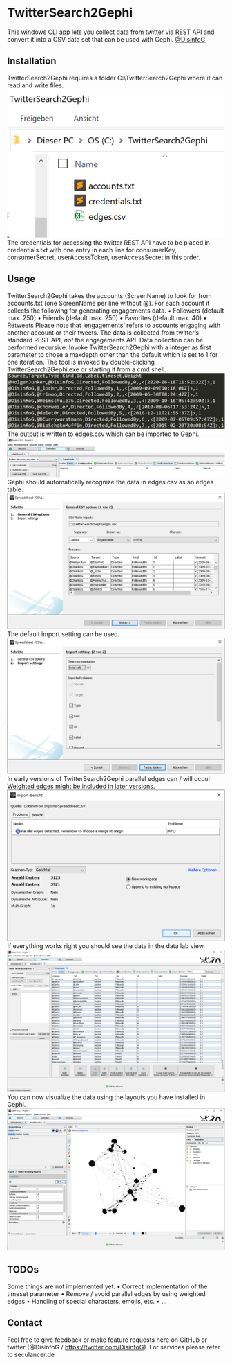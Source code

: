 # TwitterSearch2Gephi
This windows CLI app lets you collect data from twitter via REST API and convert it into a CSV data set that can be used with Gephi.
[@DisinfoG](https://twitter.com/DisinfoG)

## Installation
TwitterSearch2Gephi requires a folder C:\TwitterSearch2Gephi where it can read and write files.
![x](githubimg01.png)
The credentials for accessing the twitter REST API have to be placed in credentials.txt with one entry in each line for consumerKey, consumerSecret, userAccessToken, userAccessSecret in this order.
## Usage
TwitterSearch2Gephi takes the accounts (ScreenName) to look for from accounts.txt (one ScreenName per line without @). For each account it collects the following for generating engagements data.
•	Followers (default max. 250)
•	Friends (default max. 250)
•	Favorites (default max. 40)
•	Retweets
Please note that ‘engagements’ refers to accounts engaging with another account or their tweets. The data is collected from twitter’s standard REST API, _not_ the engagements API.
Data collection can be performed recursive. Invoke TwitterSearch2Gephi with a integer as first parameter to chose a maxdepth other than the default which is set to 1 for one iteration.
The tool is invoked by double-clicking TwitterSearch2Gephi.exe or starting it from a cmd shell.
![x](githubimg02.png)
The output is written to edges.csv which can be imported to Gephi.
![x](githubimg03.png)
Gephi should automatically recognize the data in edges.csv as an edges table.
![x](githubimg04.png)
The default import setting can be used.
![x](githubimg05.png)
In early versions of TwitterSearch2Gephi parallel edges can / will occur. Weighted edges might be included in later versions.
![x](githubimg06.png)
If everything works right you should see the data in the data lab view.
![x](githubimg07.png)
You can now visualize the data using the layouts you have installed in Gephi.
![x](githubimg08.png)
## TODOs
Some things are not implemented yet.
•	Correct implementation of the timeset parameter
•	Remove / avoid parallel edges by using weighted edges
•	Handling of special characters, emojis, etc.
•	…
## Contact
Feel free to give feedback or make feature requests here on GitHub or twitter (@DisinfoG / https://twitter.com/DisinfoG).
For services please refer to seculancer.de
